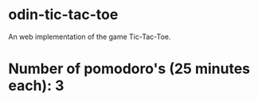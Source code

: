 # odin-tic-tac-toe
An web implementation of the game Tic-Tac-Toe.

# Number of pomodoro's (25 minutes each): 3